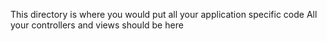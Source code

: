This directory is where you would put all your application specific code
All your controllers and views should be here